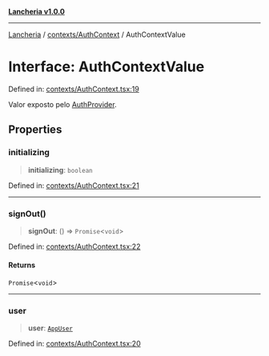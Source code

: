 [**Lancheria v1.0.0**](../../../README.md)

***

[Lancheria](../../../README.md) / [contexts/AuthContext](../README.md) / AuthContextValue

# Interface: AuthContextValue

Defined in: [contexts/AuthContext.tsx:19](https://github.com/eudavidreis-odev/lancheria/blob/documentacao_inicial/contexts/AuthContext.tsx#L19)

Valor exposto pelo [AuthProvider](../variables/AuthProvider.md).

## Properties

### initializing

> **initializing**: `boolean`

Defined in: [contexts/AuthContext.tsx:21](https://github.com/eudavidreis-odev/lancheria/blob/documentacao_inicial/contexts/AuthContext.tsx#L21)

***

### signOut()

> **signOut**: () => `Promise`\<`void`\>

Defined in: [contexts/AuthContext.tsx:22](https://github.com/eudavidreis-odev/lancheria/blob/documentacao_inicial/contexts/AuthContext.tsx#L22)

#### Returns

`Promise`\<`void`\>

***

### user

> **user**: [`AppUser`](../type-aliases/AppUser.md)

Defined in: [contexts/AuthContext.tsx:20](https://github.com/eudavidreis-odev/lancheria/blob/documentacao_inicial/contexts/AuthContext.tsx#L20)
